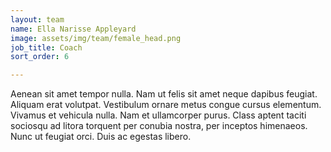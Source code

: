 ```yaml
---
layout: team
name: Ella Narisse Appleyard
image: assets/img/team/female_head.png
job_title: Coach
sort_order: 6

---
```


Aenean sit amet tempor nulla. Nam ut felis sit amet neque dapibus feugiat. Aliquam erat volutpat. Vestibulum ornare metus congue cursus elementum. Vivamus et vehicula nulla. Nam et ullamcorper purus. Class aptent taciti sociosqu ad litora torquent per conubia nostra, per inceptos himenaeos. Nunc ut feugiat orci. Duis ac egestas libero.

